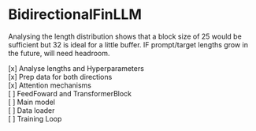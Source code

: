 # BidirectionalFinLLM

Analysing the length distribution shows that a block size of 25 would be sufficient but 32 is ideal for a little buffer. IF prompt/target lengths grow in the future, will need headroom.

[x] Analyse lengths and Hyperparameters <br>
[x] Prep data for both directions<br>
[x] Attention mechanisms<br>
[ ] FeedFoward and TransformerBlock<br>
[ ] Main model<br>
[ ] Data loader<br>
[ ] Training Loop<br>
